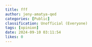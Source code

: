 ```yaml
---
title: fff
author: jeny-amatya-qed
categories: [Public]
classification: Unofficial (Everyone)
tags: [opinion]
date: 2024-09-10 03:11:54 
likes: 0
---
```


